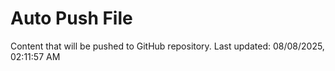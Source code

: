 # Auto Push File

Content that will be pushed to GitHub repository.
Last updated: 08/08/2025, 02:11:57 AM